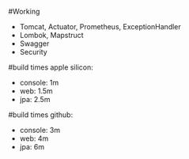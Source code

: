 #Working
- Tomcat, Actuator, Prometheus, ExceptionHandler 
- Lombok, Mapstruct 
- Swagger
- Security

#build times apple silicon:
- console: 1m
- web: 1.5m
- jpa: 2.5m

#build times github:
- console: 3m
- web: 4m
- jpa: 6m
